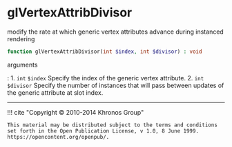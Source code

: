 # glVertexAttribDivisor
modify the rate at which generic vertex attributes advance during instanced
rendering

```php
function glVertexAttribDivisor(int $index, int $divisor) : void
```



arguments

:    1. `int` `$index` Specify the index of the generic vertex attribute.
    2. `int` `$divisor` Specify the number of instances that will pass between
    updates of the generic attribute at slot index.



---
     

!!! cite "Copyright © 2010-2014 Khronos Group"

    This material may be distributed subject to the terms and conditions set forth in the Open Publication License, v 1.0, 8 June 1999. https://opencontent.org/openpub/.